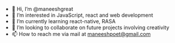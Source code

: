 - 👋 Hi, I’m @maneeshgreat
- 👀 I’m interested in JavaScript, react and web development
- 🌱 I’m currently learning react-native, RASA
- 💞️ I’m looking to collaborate on future projects involving creativity
- 📫 How to reach me via mail at maneeshpoet@gmail.com

<!---
maneeshgreat/maneeshgreat is a ✨ special ✨ repository because its `README.md` (this file) appears on your GitHub profile.
You can click the Preview link to take a look at your changes.
--->
